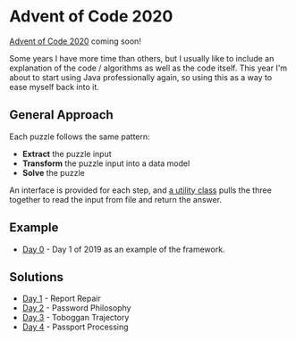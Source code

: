 # Advent of Code 2020

[Advent of Code 2020](https://adventofcode.com/) coming soon!

Some years I have more time than others, but I usually like to include an explanation of the code / algorithms as well as the code itself.
This year I'm about to start using Java professionally again, so using this as a way to ease myself back into it.

## General Approach

Each puzzle follows the same pattern:

- **Extract** the puzzle input
- **Transform** the puzzle input into a data model
- **Solve** the puzzle

An interface is provided for each step, and [a utility class](src/esm/aoc/etl/DaySolver.java) pulls
the three together to read the input from file and return the answer.

## Example

* [Day 0](src/esm/aoc/days/day00/Day0.md) - Day 1 of 2019 as an example of the framework.

## Solutions

* [Day 1](src/esm/aoc/days/day01/Day1.md) - Report Repair
* [Day 2](src/esm/aoc/days/day02/Day2.md) - Password Philosophy
* [Day 3](src/esm/aoc/days/day03/Day3.md) - Toboggan Trajectory
* [Day 4](src/esm/aoc/days/day04/Day4.md) - Passport Processing
